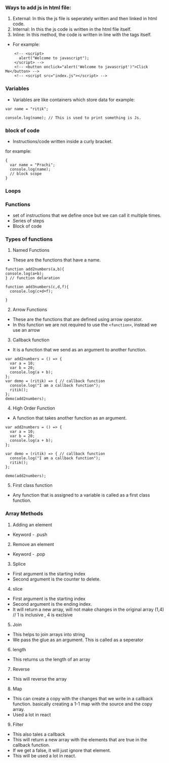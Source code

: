 ### Ways to add js in html file:

1. External: In this the js file is seperately written and then linked in html code.
2. Internal: In this the js code is written in the html file itself.
3. Inline: In this method, the code is written in line with the tags itself.

- For example:

```
    <!-- <script>
      alert("Welcome to javascript");
    </script> -->
    <!-- <button onclick="alert('Welcome to javascript')">Click Me</button> -->
    <!-- <script src="index.js"></script> -->
```

### Variables

- Variables are like containers which store data
  for example:

```
var name = "ritik";

console.log(name); // This is used to print something is Js.
```

### block of code

- Instructions/code written inside a curly bracket.

for example:

```
{
  var name = "Prachi";
  console.log(name);
  // block scope
}
```

### Loops

### Functions

- set of instructions that we define once but we can call it multiple times.
- Series of steps
- Block of code

### Types of functions

1. Named Functions

- These are the functions that have a name.

```
function add2numbers(a,b){
console.log(a+b);
} // function delaration

function add3numbers(c,d,f){
  console.log(c+d+f);

}
```

2. Arrow Functions

- These are the functions that are defined using arrow operator.
- In this function we are not required to use the `<function>`, instead we use an arrow

3. Callback function

- It is a function that we send as an argument to another function.

```
var add2numbers = () => {
  var a = 10;
  var b = 20;
  console.log(a + b);
};
var demo = (ritik) => { // callback function
  console.log("I am a callback function");
  ritik();
};
demo(add2numbers);
```

4. High Order Function

- A function that takes another function as an argument.

```
var add2numbers = () => {
  var a = 10;
  var b = 20;
  console.log(a + b);
};

var demo = (ritik) => { // callback function
  console.log("I am a callback function");
  ritik();
};

demo(add2numbers);
```

5. First class function

- Any function that is assigned to a variable is called as a first class function.

### Array Methods

1. Adding an element

- Keyword - .push

2. Remove an element

- Keyword - .pop

3. Splice

- First argument is the starting index
- Second argument is the counter to delete.

4. slice

- First argument is the starting index
- Second argument is the ending index.
- It will return a new array, will not make changes in the original array
  (1,4) // 1 is inclusive , 4 is exclsive

5. Join

- This helps to join arrays into string
- We pass the glue as an argument. This is called as a seperator

6. length

- This returns us the length of an array

7. Reverse

- This will reverse the array

8. Map
- This can create a copy with the changes that we write in a callback function. basically creating a 1-1 map with the source and the copy array.
- Used a lot in react

9. Filter
- This also tales a callback
- This will return a new array with the elements that are true in the callback function.
- If we get a false, it will just ignore that element.
- This will be used a lot in react.